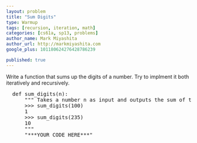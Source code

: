 ```yaml
---
layout: problem
title: "Sum Digits"
type: Warmup
tags: [recursion, iteration, math]
categories: [cs61a, sp13, problems]
author_name: Mark Miyashita
author_url: http://markmiyashita.com
google_plus: 101180624276428786239

published: true
---
```

<div class="description">Write a function that sums up the digits of a number. Try to implment it both iteratively and recursively.</div>

<pre class="brush: python;">
  def sum_digits(n):
      """ Takes a number n as input and outputs the sum of the digits of n.
      >>> sum_digits(100)
      1
      >>> sum_digits(235)
      10
      """
      "***YOUR CODE HERE***"
</pre>